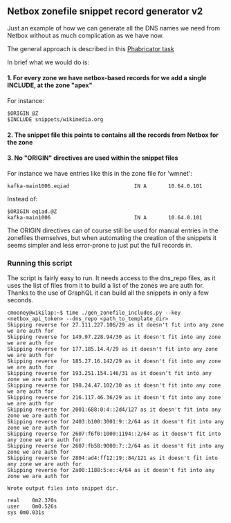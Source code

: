 
## Netbox zonefile snippet record generator v2

Just an example of how we can generate all the DNS names we need from
Netbox without as much complication as we have now.

The general approach is described in this [Phabricator task](https://phabricator.wikimedia.org/T362985)

In brief what we would do is:

#### 1. For every zone we have netbox-based records for we add a single INCLUDE, at the zone "apex"

For instance:
```
$ORIGIN @Z
$INCLUDE snippets/wikimedia.org
```

#### 2. The snippet file this points to contains all the records from Netbox for the zone

#### 3. No "ORIGIN" directives are used within the snippet files
 
For instance we have entries like this in the zone file for 'wmnet':
```
kafka-main1006.eqiad                     IN A       10.64.0.101
```

Instead of:
```
$ORIGIN eqiad.@Z
kafka-main1006                           IN A       10.64.0.101
```

The ORIGIN directives can of course still be used for manual entries in the zonefiles themselves, 
but when automating the creation of the snippets it seems simpler and less error-prone to just 
put the full records in.

### Running this script

The script is fairly easy to run.  It needs access to the dns_repo files, as it uses the list of 
files from it to build a list of the zones we are auth for.  Thanks to the use of GraphQL it 
can build all the snippets in only a few seconds.
```
cmooney@wikilap:~$ time ./gen_zonefile_includes.py --key <netbox_api_token> --dns_repo <path_to_template_dir>
Skipping reverse for 27.111.227.106/29 as it doesn't fit into any zone we are auth for
Skipping reverse for 149.97.228.94/30 as it doesn't fit into any zone we are auth for
Skipping reverse for 177.185.14.4/29 as it doesn't fit into any zone we are auth for
Skipping reverse for 185.27.16.142/29 as it doesn't fit into any zone we are auth for
Skipping reverse for 193.251.154.146/31 as it doesn't fit into any zone we are auth for
Skipping reverse for 198.24.47.102/30 as it doesn't fit into any zone we are auth for
Skipping reverse for 216.117.46.36/29 as it doesn't fit into any zone we are auth for
Skipping reverse for 2001:688:0:4::2d4/127 as it doesn't fit into any zone we are auth for
Skipping reverse for 2403:b100:3001:9::2/64 as it doesn't fit into any zone we are auth for
Skipping reverse for 2607:f6f0:1000:1194::2/64 as it doesn't fit into any zone we are auth for
Skipping reverse for 2607:fb58:9000:7::2/64 as it doesn't fit into any zone we are auth for
Skipping reverse for 2804:ad4:ff12:19::84/121 as it doesn't fit into any zone we are auth for
Skipping reverse for 2a00:1188:5:e::4/64 as it doesn't fit into any zone we are auth for

Wrote output files into snippet dir.

real	0m2.370s
user	0m0.526s
sys	0m0.031s
```



